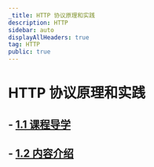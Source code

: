 ```yaml
---
_title: HTTP 协议原理和实践
description: HTTP
sidebar: auto
displayAllHeaders: true
tag: HTTP
public: true
---
```


#  HTTP 协议原理和实践

## - [1.1 课程导学](01.md)
## - [1.2 内容介绍](02.md)